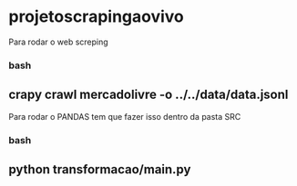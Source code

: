 # projetoscrapingaovivo

Para rodar o web screping
### bash
crapy crawl mercadolivre -o ../../data/data.jsonl
----------------


Para rodar o PANDAS tem que fazer isso dentro da pasta SRC
### bash
python transformacao/main.py
---------------



